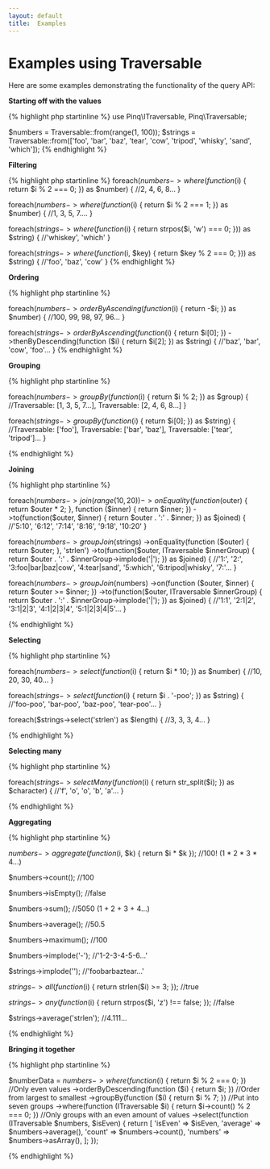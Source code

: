 ```yaml
---
layout: default
title:  Examples
---
```

Examples using Traversable
==========================

Here are some examples demonstrating the functionality of the query API:

**Starting off with the values**

{% highlight php startinline %}
use Pinq\ITraversable, Pinq\Traversable;

$numbers = Traversable::from(range(1, 100));
$strings = Traversable::from(['foo', 'bar', 'baz', 'tear', 'cow', 'tripod', 'whisky', 'sand', 'which']);
{% endhighlight %}

**Filtering**

{% highlight php startinline %}
foreach($numbers->where(function ($i) { return $i % 2 === 0; }) as $number) {
    //2, 4, 6, 8...
}

foreach($numbers->where(function ($i) { return $i % 2 === 1; }) as $number) {
    //1, 3, 5, 7....
}

foreach($strings->where(function ($i) { return strpos($i, 'w') === 0; })) as $string) {
    //'whiskey', 'which'
}

foreach($strings->where(function ($i, $key) { return $key % 2 === 0; })) as $string) {
    //'foo', 'baz', 'cow'
}
{% endhighlight %}

**Ordering**

{% highlight php startinline %}

foreach($numbers->orderByAscending(function ($i) { return -$i; }) as $number) {
    //100, 99, 98, 97, 96...
}

foreach($strings
        ->orderByAscending(function ($i) { return $i[0]; })
        ->thenByDescending(function ($i) { return $i[2]; }) as $string) {
    //'baz', 'bar', 'cow', 'foo'...
}
{% endhighlight %}

**Grouping**

{% highlight php startinline %}

foreach($numbers->groupBy(function ($i) { return $i % 2; }) as $group) {
    //Traversable: [1, 3, 5, 7...], Traversable: [2, 4, 6, 8...]
}

foreach($strings->groupBy(function ($i) { return $i[0]; }) as $string) {
    //Traversable: ['foo'], Traversable: ['bar', 'baz'], Traversable: ['tear', 'tripod']...
}

{% endhighlight %}

**Joining**

{% highlight php startinline %}

foreach($numbers
        ->join(range(10, 20))
        ->onEquality(function ($outer) { return $outer * 2; }, function ($inner) { return $inner; })
        ->to(function($outer, $inner) { return $outer . ':' . $inner; }) as $joined) {
    //'5:10', '6:12', '7:14', '8:16', '9:18', '10:20'
}

foreach($numbers
        ->groupJoin($strings)
        ->onEquality(function ($outer) { return $outer; }, 'strlen')
        ->to(function($outer, ITraversable $innerGroup) { return $outer . ':' . $innerGroup->implode('|'); }) as $joined) {
    //'1:', '2:', '3:foo|bar|baz|cow', '4:tear|sand', '5:which', '6:tripod|whisky', '7:'...
}

foreach($numbers
        ->groupJoin($numbers)
        ->on(function ($outer, $inner) { return $outer >= $inner; })
        ->to(function($outer, ITraversable $innerGroup) { return $outer . ':' . $innerGroup->implode('|'); }) as $joined) {
    //'1:1', '2:1|2', '3:1|2|3', '4:1|2|3|4', '5:1|2|3|4|5'...
}

{% endhighlight %}

**Selecting**

{% highlight php startinline %}

foreach($numbers->select(function ($i) { return $i * 10; }) as $number) {
    //10, 20, 30, 40...
}

foreach($strings->select(function ($i) { return $i . '-poo'; }) as $string) {
    //'foo-poo', 'bar-poo', 'baz-poo', 'tear-poo'...
}

foreach($strings->select('strlen') as $length) {
    //3, 3, 3, 4...
}

{% endhighlight %}

**Selecting many**

{% highlight php startinline %}

foreach($strings->selectMany(function ($i) { return str_split($i); }) as $character) {
    //'f', 'o', 'o', 'b', 'a'...
}

{% endhighlight %}

**Aggregating**

{% highlight php startinline %}

$numbers->aggregate(function ($i, $k) { return $i * $k }); //100! (1 * 2 * 3 * 4...)

$numbers->count(); //100

$numbers->isEmpty(); //false

$numbers->sum(); //5050 (1 + 2 + 3 + 4...)

$numbers->average(); //50.5

$numbers->maximum(); //100

$numbers->implode('-'); //'1-2-3-4-5-6...'


$strings->implode(''); //'foobarbaztear...'

$strings->all(function ($i) { return strlen($i) >= 3; }); //true

$strings->any(function ($i) { return strpos($i, 'z') !== false; }); //false

$strings->average('strlen'); //4.111...

{% endhighlight %}

**Bringing it together**

{% highlight php startinline %}

$numberData = $numbers
        ->where(function ($i) { return $i % 2 === 0; }) //Only even values
        ->orderByDescending(function ($i) { return $i; }) //Order from largest to smallest
        ->groupBy(function ($i) { return $i % 7; }) //Put into seven groups
        ->where(function (ITraversable $i) { return $i->count() % 2 === 0; }) //Only groups with an even amount of values
        ->select(function (ITraversable $numbers, $isEven) {
            return [
                'isEven'     => $isEven,
                'average'  => $numbers->average(),
                'count'      => $numbers->count(),
                'numbers' => $numbers->asArray(),
            ];
        });

{% endhighlight %}
